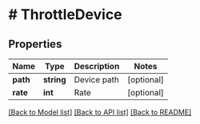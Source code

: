 # # ThrottleDevice

## Properties

Name | Type | Description | Notes
------------ | ------------- | ------------- | -------------
**path** | **string** | Device path | [optional]
**rate** | **int** | Rate | [optional]

[[Back to Model list]](../../README.md#models) [[Back to API list]](../../README.md#endpoints) [[Back to README]](../../README.md)
